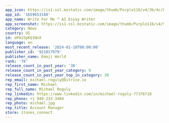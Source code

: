 ```yaml
---
app_icon: https://is1-ssl.mzstatic.com/image/thumb/Purple116/v4/3b/4c/87/3b4c87f6-2348-a121-531e-e5008b406eb1/AppIcon-1x_U007emarketing-0-7-0-85-220.png/1024x1024bb.png
app_id: '1659653180'
app_name: Write For Me ™ AI Essay Writer
app_screenshot: https://is1-ssl.mzstatic.com/image/thumb/Purple116/v4/98/b7/7e/98b77e2e-6e2c-b298-7160-193ca0c70444/a7b071e7-1ce5-4fa0-841e-ba82891ab54f_screen1.jpg/1284x2778bb.png
category: News
country: US
id: ePm15pKQ1NnX
language: en
most_recent_release: '2024-01-18T00:00:00'
publisher_id: '921017979'
publisher_name: Emoji World
rank: '78'
release_count_in_past_year: '38'
release_count_in_past_year_category: 9
release_count_in_past_year_top_in_category: 38
rep_email: michael.roguly@bitrise.io
rep_first_name: Michael
rep_full_name: Michael Roguly
rep_linkedin: https://www.linkedin.com/in/michael-roguly-77376710
rep_phone: +1 949-233-3404
rep_photo: michael.jpg
rep_title: Account Manager
store: itunes_connect
---
```

